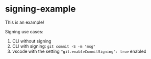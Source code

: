 # signing-example

This is an example!

Signing use cases:

1. CLI without signing
1. CLI with signing: `git commit -S -m "msg"`
1. vscode with the setting `"git.enableCommitSigning": true` enabled
